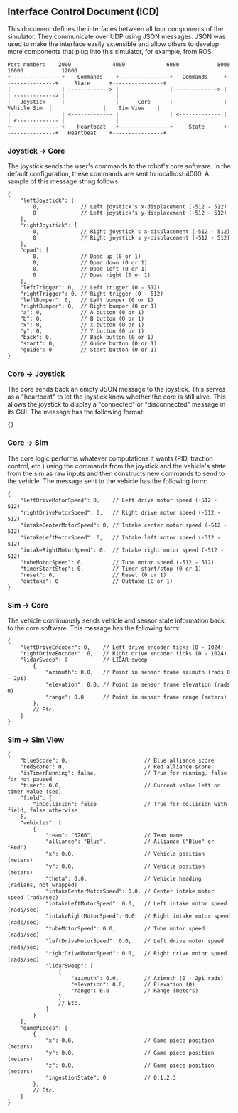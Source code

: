 ## Interface Control Document (ICD) ##
This document defines the interfaces between all four components of the simulator. They communicate over UDP using JSON
messages. JSON was used to make the interface easily extensible and allow others to develop more components that plug
into this simulator, for example, from ROS.

```
Port number:    2000             4000             6000            8000             10000            12000
+----------------+    Commands    +----------------+   Commands     +----------------+     State      +----------------+
|                | -------------> |                | -------------> |                | -------------> |                |
|   Joystick     |                |      Core      |                |   Vehicle Sim  |                |    Sim View    |
|                | <------------- |                | <------------- |                | <------------- |                |
+----------------+    Heartbeat   +----------------+     State      +----------------+   Heartbeat    +----------------+
```

### Joystick -> Core ###
The joystick sends the user's commands to the robot's core software. In the default configuration, these commands are
sent to localhost:4000. A sample of this message string follows:
```json5
{
    "leftJoystick": [
        0,             // Left joystick's x-displacement (-512 - 512)
        0              // Left joystick's y-displacement (-512 - 512)
    ],
    "rightJoystick": [
        0,             // Right joystick's x-displacement (-512 - 512)
        0              // Right joystick's y-displacement (-512 - 512)
    ],
    "dpad": [
        0,             // Dpad up (0 or 1)
        0,             // Dpad down (0 or 1)
        0,             // Dpad left (0 or 1)
        0              // Dpad right (0 or 1)
    ],
    "leftTrigger": 0,  // Left trigger (0 - 512)
    "rightTrigger": 0, // Right trigger (0 - 512)
    "leftBumper": 0,   // Left bumper (0 or 1)
    "rightBumper": 0,  // Right bumper (0 or 1)
    "a": 0,            // A button (0 or 1)
    "b": 0,            // B button (0 or 1)
    "x": 0,            // X button (0 or 1)
    "y": 0,            // Y button (0 or 1)
    "back": 0,         // Back button (0 or 1)
    "start": 0,        // Guide button (0 or 1)
    "guide": 0         // Start button (0 or 1)
}
```

### Core -> Joystick ###
The core sends back an empty JSON message to the joystick. This serves as a "heartbeat" to let the joystick know whether
the core is still alive. This allows the joystick to display a "connected" or "disconnected" message in its
GUI. The message has the following format:
```json5
{}
```

### Core -> Sim ###
The core logic performs whatever computations it wants (PID, traction control, etc.) using the commands from the
joystick and the vehicle's state from the sim as raw inputs and then constructs new commands to send to the vehicle. The
message sent to the vehicle has the following form:
```json5
{
    "leftDriveMotorSpeed": 0,    // Left drive motor speed (-512 - 512)
    "rightDriveMotorSpeed": 0,   // Right drive motor speed (-512 - 512)
    "intakeCenterMotorSpeed": 0, // Intake center motor speed (-512 - 512)
    "intakeLeftMotorSpeed": 0,   // Intake left motor speed (-512 - 512)
    "intakeRightMotorSpeed": 0,  // Intake right motor speed (-512 - 512)
    "tubeMotorSpeed": 0,         // Tube motor speed (-512 - 512)
    "timerStartStop": 0,         // Timer start/stop (0 or 1)
    "reset": 0,                  // Reset (0 or 1)
    "outtake": 0                 // Outtake (0 or 1)
}
```

### Sim -> Core ###
The vehicle continuously sends vehicle and sensor state information back to the core software. This message has the
following form:
```json5
{
    "leftDriveEncoder": 0,    // Left drive encoder ticks (0 - 1024)
    "rightDriveEncoder": 0,   // Right drive encoder ticks (0 - 1024)
    "lidarSweep": [           // LIDAR sweep
        {
            "azimuth": 0.0,   // Point in sensor frame azimuth (rads 0 - 2pi)
            "elevation": 0.0, // Point in sensor frame elevation (rads 0)
            "range": 0.0      // Point in sensor frame range (meters)
        },
        // Etc.
    ]
}
```

### Sim -> Sim View ###
```json5
{
    "blueScore": 0,                        // Blue alliance score
    "redScore": 0,                         // Red alliance score
    "isTimerRunning": false,               // True for running, false for not paused
    "timer": 0.0,                          // Current value left on timer value (sec)
    "field": {
        "inCollision": false               // True for collision with field, false otherwise
    },
    "vehicles": [
        {
            "team": "3260",                // Team name
            "alliance": "Blue",            // Alliance ("Blue" or "Red")
            "x": 0.0,                      // Vehicle position (meters)
            "y": 0.0,                      // Vehicle position (meters)
            "theta": 0.0,                  // Vehicle heading (radians, not wrapped)
            "intakeCenterMotorSpeed": 0.0, // Center intake motor speed (rads/sec)
            "intakeLeftMotorSpeed": 0.0,   // Left intake motor speed (rads/sec)
            "intakeRightMotorSpeed": 0.0,  // Right intake motor speed (rads/sec)
            "tubeMotorSpeed": 0.0,         // Tube motor speed (rads/sec)
            "leftDriveMotorSpeed": 0.0,    // Left drive motor speed (rads/sec)
            "rightDriveMotorSpeed": 0.0,   // Right drive motor speed (rads/sec)
            "lidarSweep": [
                {
                    "azimuth": 0.0,        // Azimuth (0 - 2pi rads)
                    "elevation": 0.0,      // Elevation (0)
                    "range": 0.0           // Range (meters)
                },
                // Etc.
            ]
        }
    ],
    "gamePieces": [
        {
            "x": 0.0,                      // Game piece position (meters)
            "y": 0.0,                      // Game piece position (meters)
            "z": 0.0,                      // Game piece position (meters)
            "ingestionState": 0            // 0,1,2,3
        },
        // Etc.
    ]
}
```
